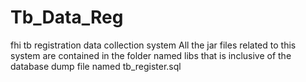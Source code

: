# Tb_Data_Reg
fhi tb registration data collection system
All the jar files related to this system are contained in the folder named libs that is inclusive of the database dump file named tb_register.sql

